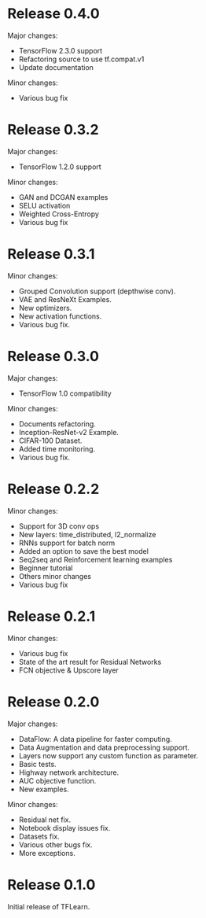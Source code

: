 # Release 0.4.0

Major changes:
- TensorFlow 2.3.0 support
- Refactoring source to use tf.compat.v1
- Update documentation

Minor changes:
- Various bug fix

# Release 0.3.2

Major changes:
- TensorFlow 1.2.0 support

Minor changes:
- GAN and DCGAN examples
- SELU activation
- Weighted Cross-Entropy
- Various bug fix

# Release 0.3.1

Minor changes:
- Grouped Convolution support (depthwise conv).
- VAE and ResNeXt Examples.
- New optimizers.
- New activation functions.
- Various bug fix.

# Release 0.3.0

Major changes:
- TensorFlow 1.0 compatibility

Minor changes:
- Documents refactoring.
- Inception-ResNet-v2 Example.
- CIFAR-100 Dataset.
- Added time monitoring.
- Various bug fix.

# Release 0.2.2

Minor changes:
- Support for 3D conv ops
- New layers: time_distributed, l2_normalize
- RNNs support for batch norm
- Added an option to save the best model
- Seq2seq and Reinforcement learning examples
- Beginner tutorial
- Others minor changes
- Various bug fix

# Release 0.2.1

Minor changes:
- Various bug fix
- State of the art result for Residual Networks
- FCN objective & Upscore layer

# Release 0.2.0

Major changes:
- DataFlow: A data pipeline for faster computing.
- Data Augmentation and data preprocessing support.
- Layers now support any custom function as parameter.
- Basic tests.
- Highway network architecture.
- AUC objective function.
- New examples.

Minor changes:
- Residual net fix.
- Notebook display issues fix.
- Datasets fix.
- Various other bugs fix.
- More exceptions.

# Release 0.1.0

Initial release of TFLearn.
